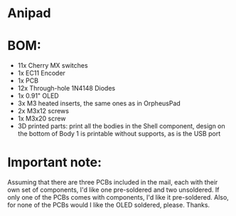 # Anipad

# BOM:
- 11x Cherry MX switches
- 1x EC11 Encoder
- 1x PCB
- 12x Through-hole 1N4148 Diodes
- 1x 0.91" OLED
- 3x M3 heated inserts, the same ones as in OrpheusPad
- 2x M3x12 screws
- 1x M3x20 screw
- 3D printed parts: print all the bodies in the Shell component, design on the bottom of Body 1 is printable without supports, as is the USB port

# Important note:
Assuming that there are three PCBs included in the mail, each with their own set of components, I'd like one pre-soldered and two unsoldered.
If only one of the PCBs comes with components, I'd like it pre-soldered. Also, for none of the PCBs would I like the OLED soldered, please.
Thanks.
